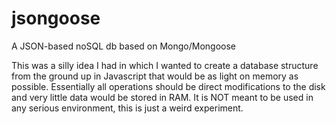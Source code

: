 # jsongoose
A JSON-based noSQL db based on Mongo/Mongoose

This was a silly idea I had in which I wanted to create a database structure from the ground up in Javascript that would be as light on memory as possible. Essentially all operations should be direct modifications to the disk and very little data would be stored in RAM. It is NOT meant to be used in any serious environment, this is just a weird experiment.